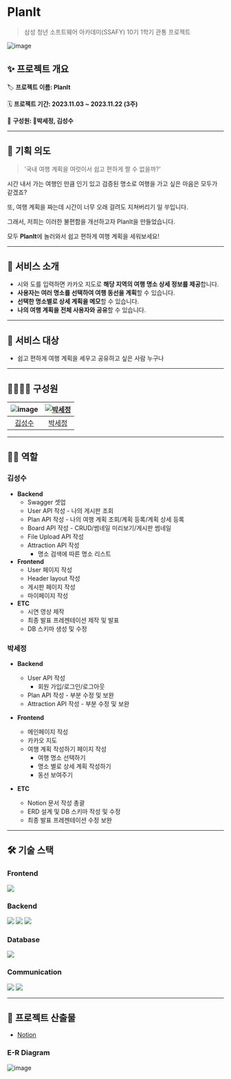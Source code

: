 # PlanIt

> 삼성 청년 소프트웨어 아카데미(SSAFY) 10기 1학기 관통 프로젝트

![image](https://github.com/sejeong-park/PlanIt/assets/90013342/6dcb6159-bad0-49fe-9aab-26b53faad958)


## ✨ 프로젝트 개요

🏷 **프로젝트 이름: PlanIt**

🗓️ **프로젝트 기간: 2023.11.03 ~ 2023.11.22 (3주)**

👥 **구성원: 👑박세정, 김성수**

---

## 🌃 기획 의도

> '국내 여행 계획을 여럿이서 쉽고 편하게 짤 수 없을까?'

시간 내서 가는 여행인 만큼 인기 있고 검증된 명소로 여행을 가고 싶은 마음은 모두가 같겠죠?

또, 여행 계획을 짜는데 시간이 너무 오래 걸려도 지쳐버리기 일 쑤입니다.

그래서, 저희는 이러한 불편함을 개선하고자 PlanIt을 만들었습니다.

모두 **PlanIt**에 놀러와서 쉽고 편하게 여행 계획을 세워보세요!

---

## 💎 서비스 소개

- 시와 도를 입력하면 카카오 지도로 **해당 지역의 여행 명소 상세 정보를 제공**합니다.
- **사용자는 여러 명소를 선택하여 여행 동선을 계획**할 수 있습니다.
- **선택한 명소별로 상세 계획을 메모**할 수 있습니다.
- **나의 여행 계획을 전체 사용자와 공유**할 수 있습니다.
---

## 🎯 서비스 대상

- 쉽고 편하게 여행 계획을 세우고 공유하고 싶은 사람 누구나

---

## 👨‍👩‍👧‍👦 구성원

| ![image](https://github.com/sejeong-park/PlanIt/assets/90013342/70467aea-927b-4c3a-8919-e36361aee2fe) |  [![박세정](https://github.com/sejeong-park.png)](https://github.com/sejeong-park) 
| :-------------------------------------------------------------------: | :-------------------------------------------------------------------------------: |
| [김성수](https://github.com/ksungsuu) | [박세정](https://github.com/sejeong-park) |                    

---

## 👩‍💻 역할

### 김성수

- **Backend**
  - Swagger 셋업
  - User API 작성
    	- 나의 게시판 조회
  - Plan API 작성
    	- 나의 여행 계획 조회/계획 등록/계획 상세 등록
  - Board API 작성
    	- CRUD/썸네일 미리보기/게시판 썸네일
  - File Upload API 작성
  - Attraction API 작성
  	- 명소 검색에 따른 명소 리스트
- **Frontend**
  - User 페이지 작성
  - Header layout 작성
  - 게시판 페이지 작성
  - 마이페이지 작성
- **ETC**
  - 시연 영상 제작
  - 최종 발표 프레젠테이션 제작 및 발표
  - DB 스키마 생성 및 수정

### 박세정

- **Backend**
  - User API 작성
	- 회원 가입/로그인/로그아웃
  - Plan API 작성
    	- 부분 수정 및 보완
  - Attraction API 작성
    	- 부분 수정 및 보완

- **Frontend**
  - 메인페이지 작성
  - 카카오 지도
  - 여행 계획 작성하기 페이지 작성
  	- 여행 명소 선택하기
   	- 명소 별로 상세 계획 작성하기 
  	- 동선 보여주기 
- **ETC**
  - Notion 문서 작성 총괄
  - ERD 설계 및 DB 스키마 작성 및 수정
  - 최종 발표 프레젠테이션 수정 보완


---

## 🛠 기술 스택

### Frontend

<p>
	<img src="https://img.shields.io/badge/Vue.js-35495E?style=for-the-badge&logo=vuedotjs&logoColor=4FC08D">
</p>

### Backend

<p>
	<img src="https://img.shields.io/badge/Java-007396?style=flat-square&logo=OpenJDK&logoColor=white"/>
  <img src="https://img.shields.io/badge/Gradle-02303A?style=flat-square&logo=gradle&logoColor=white">
	<img src="https://img.shields.io/badge/Spring_Boot-6DB33F?style=flat-square&logo=springboot&logoColor=white"/>

</p>

### Database

<p>
	<img src="https://shields.io/badge/MySQL-lightgrey?logo=mysql&style=plastic&logoColor=white&labelColor=blue"/>

</p>


### Communication

<p>
	<img src="https://img.shields.io/badge/notion-000000?style=flat-square&logo=notion&logoColor=white">
	<img src="https://img.shields.io/badge/Mattermost-0058CC?style=flat-square&logo=mattermost&logoColor=white">
</p>

---

## 📝 프로젝트 산출물

- [Notion](https://www.notion.so/PlanIt-0e83123f17514755a3d251dfc8deb7c1)


### E-R Diagram

![image](https://github.com/sejeong-park/PlanIt/assets/90013342/94bf1d1a-c918-4c22-a30c-11641d3d9c3c)
